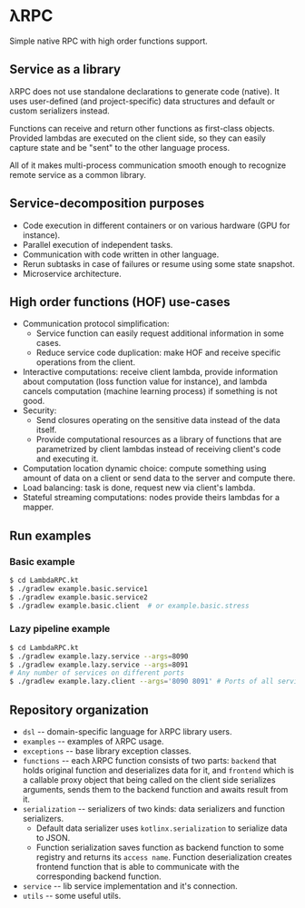 # λRPC

Simple native RPC with high order functions support.

## Service as a library

λRPC does not use standalone declarations to generate code (native). It uses user-defined (and project-specific) data
structures and default or custom serializers instead.

Functions can receive and return other functions as first-class objects. Provided lambdas are executed on the client
side, so they can easily capture state and be "sent" to the other language process.

All of it makes multi-process communication smooth enough to recognize remote service as a common library.

## Service-decomposition purposes

- Code execution in different containers or on various hardware (GPU for instance).
- Parallel execution of independent tasks.
- Communication with code written in other language.
- Rerun subtasks in case of failures or resume using some state snapshot.
- Microservice architecture.

## High order functions (HOF) use-cases

- Communication protocol simplification:
    - Service function can easily request additional information in some cases.
    - Reduce service code duplication: make HOF and receive specific operations from the client.
- Interactive computations: receive client lambda, provide information about computation (loss function value for
  instance), and lambda cancels computation (machine learning process) if something is not good.
- Security:
    - Send closures operating on the sensitive data instead of the data itself.
    - Provide computational resources as a library of functions that are parametrized by client lambdas instead of
      receiving client's code and executing it.
- Computation location dynamic choice: compute something using amount of data on a client or send data to the server and
  compute there.
- Load balancing: task is done, request new via client's lambda.
- Stateful streaming computations: nodes provide theirs lambdas for a mapper.

## Run examples

### Basic example

```bash
$ cd LambdaRPC.kt
$ ./gradlew example.basic.service1
$ ./gradlew example.basic.service2
$ ./gradlew example.basic.client  # or example.basic.stress
```

### Lazy pipeline example

```bash
$ cd LambdaRPC.kt
$ ./gradlew example.lazy.service --args=8090
$ ./gradlew example.lazy.service --args=8091
# Any number of services on different ports
$ ./gradlew example.lazy.client --args='8090 8091' # Ports of all services
```

## Repository organization

- `dsl` -- domain-specific language for λRPC library users.
- `examples` -- examples of λRPC usage.
- `exceptions` -- base library exception classes.
- `functions` -- each λRPC function consists of two parts: `backend` that holds original function and deserializes data
  for it, and `frontend` which is a callable proxy object that being called on the client side serializes arguments,
  sends them to the backend function and awaits result from it.
- `serialization` -- serializers of two kinds: data serializers and function serializers.
    - Default data serializer uses `kotlinx.serialization` to serialize data to JSON.
    - Function serialization saves function as backend function to some registry and returns its `access name`. Function
      deserialization creates frontend function that is able to communicate with the corresponding backend function.
- `service` -- lib service implementation and it's connection.
- `utils` -- some useful utils.

